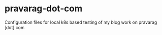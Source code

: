 # pravarag-dot-com
Configuration files for local k8s based testing of my blog work on pravarag [dot] com

